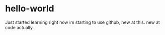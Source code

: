 # hello-world
Just started learning
right now im starting to use github, new at this. new at code actually.
